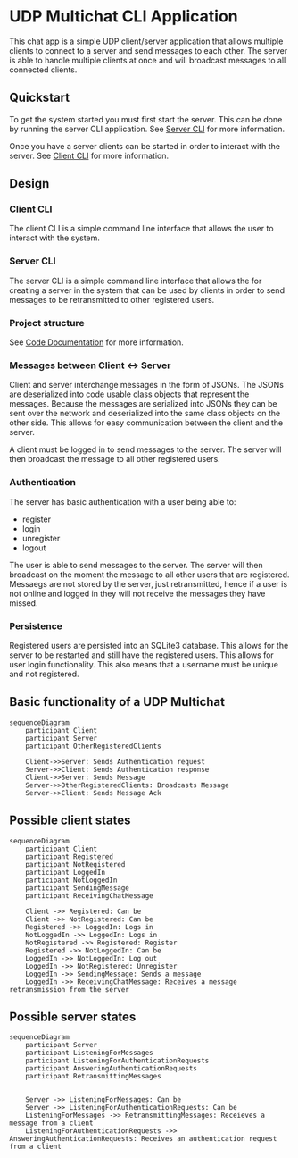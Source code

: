 # UDP Multichat CLI Application

This chat app is a simple UDP client/server application that allows multiple clients
to connect to a server and send messages to each other. The server is able to handle
multiple clients at once and will broadcast messages to all connected clients.

## Quickstart

To get the system started you must first start the server. This can be done by running the server CLI application.
See [Server CLI](server) for more information.

Once you have a server clients can be started in order to interact with the server. See [Client CLI](client) for more information.

## Design

### Client CLI

The client CLI is a simple command line interface that allows the user to interact with the system.

### Server CLI

The server CLI is a simple command line interface that allows the for creating a server in the system that can be used by clients in order to send messages to be retransmitted to other registered users.

### Project structure

See [Code Documentation](/api/index.md) for more information.

### Messages between Client <-> Server

Client and server interchange messages in the form of JSONs. The JSONs are deserialized into code usable class objects that represent the messages. Because the messages are serialized into JSONs they can be sent over the network and deserialized into the same class objects on the other side. This allows for easy communication between the client and the server.

A client must be logged in to send messages to the server. The server will then broadcast the message to all other registered users.

### Authentication

The server has basic authentication with a user being able to:

- register
- login
- unregister
- logout

The user is able to send messages to the server. The server will then broadcast on the moment the message to all other users that
are registered. Messaegs are not stored by the server, just retransmitted, hence if a user is not online and logged in they will not receive the messages they have missed.

### Persistence

Registered users are persisted into an SQLite3 database. This allows for the server to be restarted and still have the registered users. This allows for user login functionality. This also means that a username must be unique and not registered.

## Basic functionality of a UDP Multichat

```mermaid
sequenceDiagram
    participant Client
    participant Server
    participant OtherRegisteredClients

    Client->>Server: Sends Authentication request
    Server->>Client: Sends Authentication response
    Client->>Server: Sends Message
    Server->>OtherRegisteredClients: Broadcasts Message
    Server->>Client: Sends Message Ack
```

## Possible client states

```mermaid
sequenceDiagram
    participant Client
    participant Registered
    participant NotRegistered
    participant LoggedIn
    participant NotLoggedIn
    participant SendingMessage
    participant ReceivingChatMessage

    Client ->> Registered: Can be
    Client ->> NotRegistered: Can be
    Registered ->> LoggedIn: Logs in
    NotLoggedIn ->> LoggedIn: Logs in
    NotRegistered ->> Registered: Register
    Registered ->> NotLoggedIn: Can be
    LoggedIn ->> NotLoggedIn: Log out
    LoggedIn ->> NotRegistered: Unregister
    LoggedIn ->> SendingMessage: Sends a message
    LoggedIn ->> ReceivingChatMessage: Receives a message retransmission from the server
```

## Possible server states

```mermaid
sequenceDiagram
    participant Server
    participant ListeningForMessages
    participant ListeningForAuthenticationRequests
    participant AnsweringAuthenticationRequests
    participant RetransmittingMessages

   
    Server ->> ListeningForMessages: Can be
    Server ->> ListeningForAuthenticationRequests: Can be
    ListeningForMessages ->> RetransmittingMessages: Receieves a message from a client
    ListeningForAuthenticationRequests ->>  AnsweringAuthenticationRequests: Receives an authentication request from a client 
```
